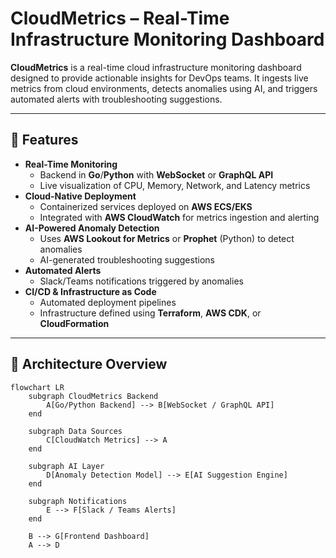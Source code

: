 # CloudMetrics – Real-Time Infrastructure Monitoring Dashboard

**CloudMetrics** is a real-time cloud infrastructure monitoring dashboard designed to provide actionable insights for DevOps teams. It ingests live metrics from cloud environments, detects anomalies using AI, and triggers automated alerts with troubleshooting suggestions.

---

## 🚀 Features

- **Real-Time Monitoring**
  - Backend in **Go**/**Python** with **WebSocket** or **GraphQL API**
  - Live visualization of CPU, Memory, Network, and Latency metrics
- **Cloud-Native Deployment**
  - Containerized services deployed on **AWS ECS/EKS**
  - Integrated with **AWS CloudWatch** for metrics ingestion and alerting
- **AI-Powered Anomaly Detection**
  - Uses **AWS Lookout for Metrics** or **Prophet** (Python) to detect anomalies
  - AI-generated troubleshooting suggestions
- **Automated Alerts**
  - Slack/Teams notifications triggered by anomalies
- **CI/CD & Infrastructure as Code**
  - Automated deployment pipelines
  - Infrastructure defined using **Terraform**, **AWS CDK**, or **CloudFormation**

---

## 📐 Architecture Overview

```mermaid
flowchart LR
    subgraph CloudMetrics Backend
        A[Go/Python Backend] --> B[WebSocket / GraphQL API]
    end

    subgraph Data Sources
        C[CloudWatch Metrics] --> A
    end

    subgraph AI Layer
        D[Anomaly Detection Model] --> E[AI Suggestion Engine]
    end

    subgraph Notifications
        E --> F[Slack / Teams Alerts]
    end

    B --> G[Frontend Dashboard]
    A --> D
